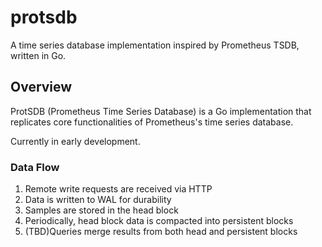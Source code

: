 # protsdb

A time series database implementation inspired by Prometheus TSDB, written in Go.

## Overview

ProtSDB (Prometheus Time Series Database) is a Go implementation that replicates core functionalities of Prometheus's time series database. 

Currently in early development. 


### Data Flow
1. Remote write requests are received via HTTP
2. Data is written to WAL for durability
3. Samples are stored in the head block
4. Periodically, head block data is compacted into persistent blocks
5. (TBD)Queries merge results from both head and persistent blocks

